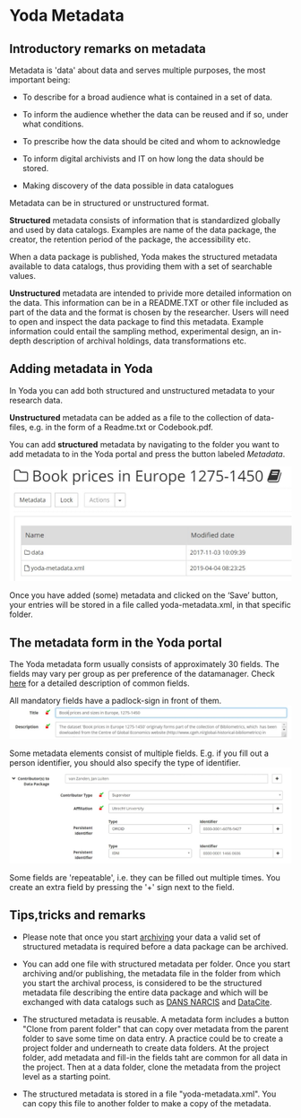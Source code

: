 # Yoda Metadata 
## Introductory remarks on metadata

Metadata is 'data' about data  and serves multiple purposes, the most important being:

- To describe for a broad audience what is contained in a set of data.
- To inform the audience whether the data can be reused and if so, under what conditions. 

- To prescribe how the data should be cited and whom to acknowledge

- To inform digital archivists and IT on how long the data should be stored.

- Making discovery of the data possible in data catalogues 

Metadata can be in structured or unstructured format. 

**Structured** metadata consists of information that is standardized globally and used by data catalogs.
Examples are name of the data package, the creator, the retention period of the package, the accessibility etc. 

When a data package is published, Yoda makes the structured metadata available to data catalogs, thus providing them with a set of searchable values. 

**Unstructured** metadata are intended to privide more detailed information on the data. This information can be in a README.TXT or other file included as part of the data and the format is chosen by the researcher. Users will need to open and inspect the data package to find this metadata. 
Example information could entail the sampling method, experimental design, an in-depth description of archival holdings, data transformations etc. 

## Adding metadata in Yoda
In Yoda you can add both structured and unstructured metadata to your research data. 

**Unstructured** metadata can be added as a file to the collection of data-files, e.g. in the form of a Readme.txt or Codebook.pdf.

You can add **structured** metadata by navigating to the folder you want to add metadata to in the Yoda portal and press the button labeled *Metadata*.

![Add-metadata](Add-metadata.jpg)

Once you have added (some) metadata and clicked on the ‘Save’ button, your entries will be stored in a  file called yoda-metadata.xml, in that specific folder.

## The metadata form in the Yoda portal
The Yoda metadata form usually consists of approximately 30 fields. The fields may vary per group as per preference of the datamanager.  Check [here](metadata-details.html) for a detailed description of common fields.

All mandatory fields have a padlock-sign in front of them. 
![Mandatory metadata](Mandatory-metadata.JPG)

Some metadata elements consist of multiple fields. E.g. if you fill out a person identifier, you should also specify the type of identifier.
![Compound metadata](Compound-metadata.JPG)

Some fields are 'repeatable', i.e. they can be filled out multiple times. You create an extra field by pressing the '+' sign next to the field.

## Tips,tricks and remarks

- Please note that once you start [archiving](Archiving.html) your data a valid set of structured metadata is required before a data package can be archived.

- You can add one file with structured metadata per folder. Once you start archiving and/or publishing, the metadata file in the folder from which you start the archival process, is considered to be the structured metadata file describing the entire data package and which will be exchanged with data catalogs such as [DANS NARCIS](https://www.narcis.nl/?Language=nl) and [DataCite](https://search.datacite.org/).

- The structured metadata is reusable. A metadata form includes a button "Clone from parent folder" that can copy over metadata from the parent folder to save some time on data entry. A practice could be to create a project folder and underneath to create data folders.  At the project folder, add metadata and fill-in the fields taht are common for all data in  the project. Then at a data folder, clone the metadata from the project level as a starting point.    

- The structured metadata is stored in a file "yoda-metadata.xml".  You can copy this file to another folder to make a copy of the metadata. 







